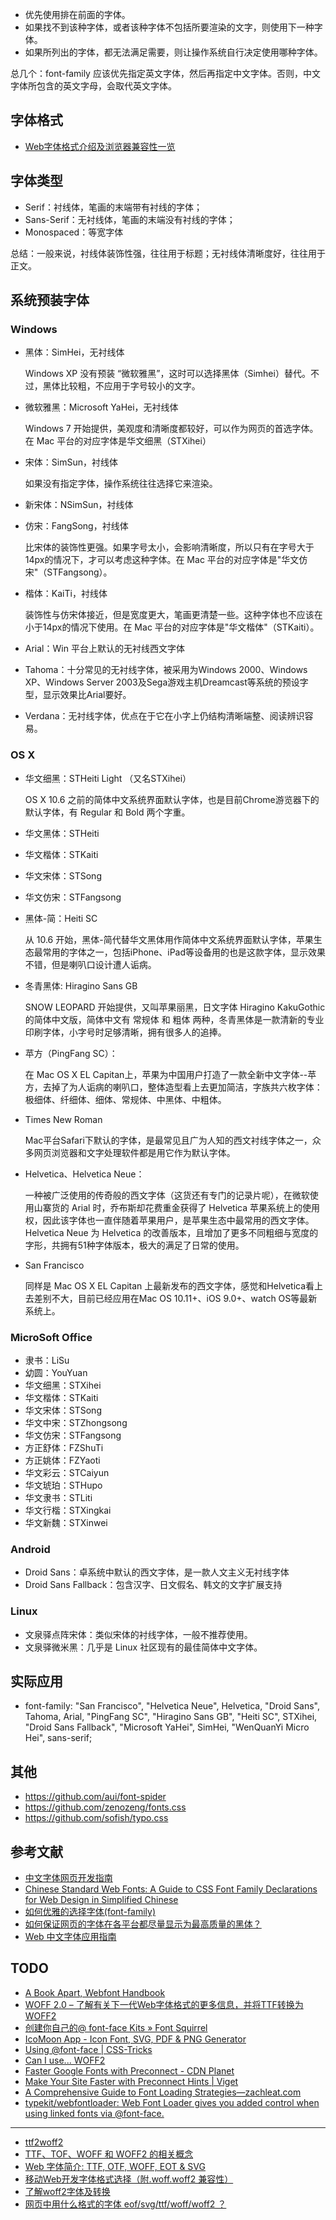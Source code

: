 - 优先使用排在前面的字体。
- 如果找不到该种字体，或者该种字体不包括所要渲染的文字，则使用下一种字体。
- 如果所列出的字体，都无法满足需要，则让操作系统自行决定使用哪种字体。

总几个：font-family 应该优先指定英文字体，然后再指定中文字体。否则，中文字体所包含的英文字母，会取代英文字体。

## 字体格式

- [Web字体格式介绍及浏览器兼容性一览](https://www.cnblogs.com/lhb25/archive/2011/02/10/1950473.html)

## 字体类型

- Serif：衬线体，笔画的末端带有衬线的字体；
- Sans-Serif：无衬线体，笔画的末端没有衬线的字体；
- Monospaced：等宽字体

总结：一般来说，衬线体装饰性强，往往用于标题；无衬线体清晰度好，往往用于正文。

## 系统预装字体

### Windows

- 黑体：SimHei，无衬线体

    Windows XP 没有预装 “微软雅黑”，这时可以选择黑体（Simhei）替代。不过，黑体比较粗，不应用于字号较小的文字。

- 微软雅黑：Microsoft YaHei，无衬线体

    Windows 7 开始提供，美观度和清晰度都较好，可以作为网页的首选字体。在 Mac 平台的对应字体是华文细黑（STXihei）

- 宋体：SimSun，衬线体

    如果没有指定字体，操作系统往往选择它来渲染。

- 新宋体：NSimSun，衬线体
- 仿宋：FangSong，衬线体

    比宋体的装饰性更强。如果字号太小，会影响清晰度，所以只有在字号大于14px的情况下，才可以考虑这种字体。在 Mac 平台的对应字体是"华文仿宋"（STFangsong）。

- 楷体：KaiTi，衬线体

    装饰性与仿宋体接近，但是宽度更大，笔画更清楚一些。这种字体也不应该在小于14px的情况下使用。在 Mac 平台的对应字体是"华文楷体"（STKaiti）。

- Arial：Win 平台上默认的无衬线西文字体
- Tahoma：十分常见的无衬线字体，被采用为Windows 2000、Windows XP、Windows Server 2003及Sega游戏主机Dreamcast等系统的预设字型，显示效果比Arial要好。
- Verdana：无衬线字体，优点在于它在小字上仍结构清晰端整、阅读辨识容易。

### OS X

- 华文细黑：STHeiti Light （又名STXihei）

    OS X 10.6 之前的简体中文系统界面默认字体，也是目前Chrome游览器下的默认字体，有 Regular 和 Bold 两个字重。

- 华文黑体：STHeiti
- 华文楷体：STKaiti
- 华文宋体：STSong
- 华文仿宋：STFangsong
- 黑体-简：Heiti SC

    从 10.6 开始，黑体-简代替华文黑体用作简体中文系统界面默认字体，苹果生态最常用的字体之一，包括iPhone、iPad等设备用的也是这款字体，显示效果不错，但是喇叭口设计遭人诟病。

- 冬青黑体: Hiragino Sans GB 

    SNOW LEOPARD 开始提供，又叫苹果丽黑，日文字体 Hiragino KakuGothic 的简体中文版，简体中文有 常规体 和 粗体 两种，冬青黑体是一款清新的专业印刷字体，小字号时足够清晰，拥有很多人的追捧。

- 苹方（PingFang SC）：
    
    在 Mac OS X EL Capitan上，苹果为中国用户打造了一款全新中文字体--苹方，去掉了为人诟病的喇叭口，整体造型看上去更加简洁，字族共六枚字体：极细体、纤细体、细体、常规体、中黑体、中粗体。

- Times New Roman

    Mac平台Safari下默认的字体，是最常见且广为人知的西文衬线字体之一，众多网页浏览器和文字处理软件都是用它作为默认字体。

- Helvetica、Helvetica Neue：

    一种被广泛使用的传奇般的西文字体（这货还有专门的记录片呢），在微软使用山寨货的 Arial 时，乔布斯却花费重金获得了 Helvetica 苹果系统上的使用权，因此该字体也一直伴随着苹果用户，是苹果生态中最常用的西文字体。Helvetica Neue 为 Helvetica 的改善版本，且增加了更多不同粗细与宽度的字形，共拥有51种字体版本，极大的满足了日常的使用。

- San Francisco
    
    同样是 Mac OS X EL Capitan 上最新发布的西文字体，感觉和Helvetica看上去差别不大，目前已经应用在Mac OS 10.11+、iOS 9.0+、watch OS等最新系统上。

### MicroSoft Office

- 隶书：LiSu
- 幼圆：YouYuan
- 华文细黑：STXihei
- 华文楷体：STKaiti
- 华文宋体：STSong
- 华文中宋：STZhongsong
- 华文仿宋：STFangsong
- 方正舒体：FZShuTi
- 方正姚体：FZYaoti
- 华文彩云：STCaiyun
- 华文琥珀：STHupo
- 华文隶书：STLiti
- 华文行楷：STXingkai
- 华文新魏：STXinwei

### Android

- Droid Sans：卓系统中默认的西文字体，是一款人文主义无衬线字体
- Droid Sans Fallback：包含汉字、日文假名、韩文的文字扩展支持

### Linux

- 文泉驿点阵宋体：类似宋体的衬线字体，一般不推荐使用。
- 文泉驿微米黑：几乎是 Linux 社区现有的最佳简体中文字体。

## 实际应用

- font-family: "San Francisco", "Helvetica Neue", Helvetica, "Droid Sans", Tahoma, Arial, "PingFang SC", "Hiragino Sans GB", "Heiti SC", STXihei, "Droid Sans Fallback", "Microsoft YaHei", SimHei, "WenQuanYi Micro Hei", sans-serif;

## 其他

- https://github.com/aui/font-spider
- https://github.com/zenozeng/fonts.css
- https://github.com/sofish/typo.css

## 参考文献

- [中文字体网页开发指南](http://www.ruanyifeng.com/blog/2014/07/chinese_fonts.html)
- [Chinese Standard Web Fonts: A Guide to CSS Font Family Declarations for Web Design in Simplified Chinese](http://www.kendraschaefer.com/2012/06/chinese-standard-web-fonts-the-ultimate-guide-to-css-font-family-declarations-for-web-design-in-simplified-chinese/)
- [如何优雅的选择字体(font-family)](https://segmentfault.com/a/1190000006110417)
- [如何保证网页的字体在各平台都尽量显示为最高质量的黑体？](https://www.zhihu.com/question/19911793)
- [Web 中文字体应用指南](https://ruby-china.org/topics/14005)

## TODO

- [A Book Apart, Webfont Handbook](https://abookapart.com/products/webfont-handbook)
- [WOFF 2.0 – 了解有关下一代Web字体格式的更多信息，并将TTF转换为WOFF2](https://gist.github.com/sergejmueller/cf6b4f2133bcb3e2f64a)
- [创建你自己的@ font-face Kits » Font Squirrel](https://www.fontsquirrel.com/tools/webfont-generator)
- [ IcoMoon App - Icon Font, SVG, PDF & PNG Generator](https://icomoon.io/app/)
- [Using @font-face | CSS-Tricks](https://css-tricks.com/snippets/css/using-font-face/?ref=frontendchecklist)
- [Can I use... WOFF2](https://caniuse.com/#feat=woff2)
- [Faster Google Fonts with Preconnect - CDN Planet](https://www.cdnplanet.com/blog/faster-google-webfonts-preconnect/)
- [ Make Your Site Faster with Preconnect Hints | Viget](https://www.viget.com/articles/make-your-site-faster-with-preconnect-hints/)
- [ A Comprehensive Guide to Font Loading Strategies—zachleat.com](https://www.zachleat.com/web/comprehensive-webfonts/#font-face)
- [typekit/webfontloader: Web Font Loader gives you added control when using linked fonts via @font-face.](https://github.com/typekit/webfontloader)

---

- [ttf2woff2](https://github.com/nfroidure/ttf2woff2)
- [TTF、TOF、WOFF 和 WOFF2 的相关概念](https://www.jianshu.com/p/20619da71752)
- [Web 字体简介: TTF, OTF, WOFF, EOT & SVG](https://zhuanlan.zhihu.com/p/28179203)
- [移动Web开发字体格式选择（附.woff\.woff2 兼容性）](https://codeantenna.com/a/G8XwMvPz77)
- [了解woff2字体及转换](https://www.zhangxinxu.com/wordpress/2018/07/known-woff2-mime-convert/)
- [网页中用什么格式的字体 eof/svg/ttf/woff/woff2 ？](https://www.jianshu.com/p/65e30df6824d)

